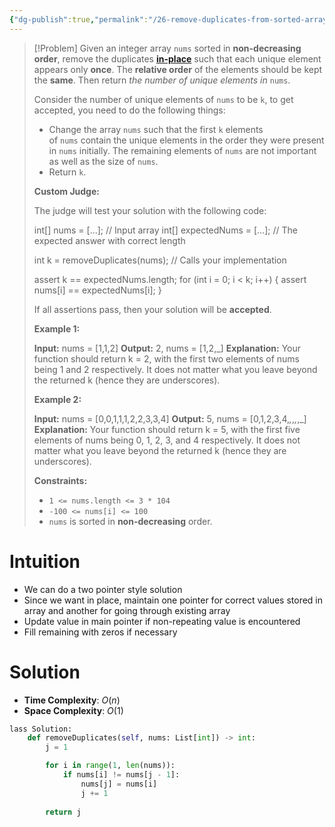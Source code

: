 ```yaml
---
{"dg-publish":true,"permalink":"/26-remove-duplicates-from-sorted-array/","tags":["twoPointer","array","greedy"]}
---
```


> [!Problem]
> Given an integer array `nums` sorted in **non-decreasing order**, remove the duplicates [**in-place**](https://en.wikipedia.org/wiki/In-place_algorithm) such that each unique element appears only **once**. The **relative order** of the elements should be kept the **same**. Then return _the number of unique elements in_ `nums`.
> 
> Consider the number of unique elements of `nums` to be `k`, to get accepted, you need to do the following things:
> 
> - Change the array `nums` such that the first `k` elements of `nums` contain the unique elements in the order they were present in `nums` initially. The remaining elements of `nums` are not important as well as the size of `nums`.
> - Return `k`.
> 
> **Custom Judge:**
> 
> The judge will test your solution with the following code:
> 
> int[] nums = [...]; // Input array
> int[] expectedNums = [...]; // The expected answer with correct length
> 
> int k = removeDuplicates(nums); // Calls your implementation
> 
> assert k == expectedNums.length;
> for (int i = 0; i < k; i++) {
>     assert nums[i] == expectedNums[i];
> }
> 
> If all assertions pass, then your solution will be **accepted**.
> 
> **Example 1:**
> 
> **Input:** nums = [1,1,2]
> **Output:** 2, nums = [1,2,_]
> **Explanation:** Your function should return k = 2, with the first two elements of nums being 1 and 2 respectively.
> It does not matter what you leave beyond the returned k (hence they are underscores).
> 
> **Example 2:**
> 
> **Input:** nums = [0,0,1,1,1,2,2,3,3,4]
> **Output:** 5, nums = [0,1,2,3,4,_,_,_,_,_]
> **Explanation:** Your function should return k = 5, with the first five elements of nums being 0, 1, 2, 3, and 4 respectively.
> It does not matter what you leave beyond the returned k (hence they are underscores).
> 
> **Constraints:**
> 
> - `1 <= nums.length <= 3 * 104`
> - `-100 <= nums[i] <= 100`
> - `nums` is sorted in **non-decreasing** order.

# Intuition
- We can do a two pointer style solution
- Since we want in place, maintain one pointer for correct values stored in array and another for going through existing array
- Update value in main pointer if non-repeating value is encountered
- Fill remaining with zeros if necessary
# Solution
- **Time Complexity**: $O(n)$
- **Space Complexity**: $O(1)$
```python
lass Solution:
    def removeDuplicates(self, nums: List[int]) -> int:
        j = 1

        for i in range(1, len(nums)):
            if nums[i] != nums[j - 1]:
                nums[j] = nums[i]
                j += 1
        
        return j
```
